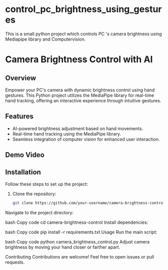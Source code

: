 # control_pc_brightness_using_gestures
This is a small python project which controls PC 's camera brightness using Mediapipe library and Computervision.
# Camera Brightness Control with AI



## Overview

Empower your PC's camera with dynamic brightness control using hand gestures. This Python project utilizes the MediaPipe library for real-time hand tracking, offering an interactive experience through intuitive gestures.

## Features

- AI-powered brightness adjustment based on hand movements.
- Real-time hand tracking using the MediaPipe library.
- Seamless integration of computer vision for enhanced user interaction.

## Demo Video



## Installation

Follow these steps to set up the project:

1. Clone the repository:
   ```bash
   git clone https://github.com/your-username/camera-brightness-control.git
Navigate to the project directory:

bash
Copy code
cd camera-brightness-control
Install dependencies:

bash
Copy code
pip install -r requirements.txt
Usage
Run the main script:

bash
Copy code
python camera_brightness_control.py
Adjust camera brightness by moving your hand closer or farther apart.

Contributing
Contributions are welcome! Feel free to open issues or pull requests.


